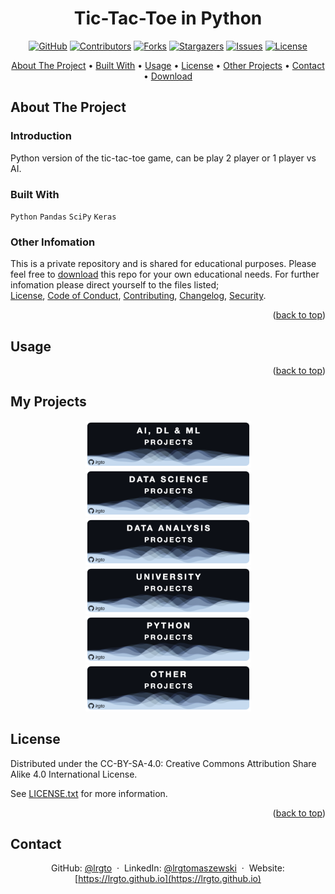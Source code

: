 <a name="readme-top"></a>

<div align="center">

# Tic-Tac-Toe in Python

[![GitHub][GitHub-shield]](https://github.com/lrgto/tic-tac-toe-py)
[![Contributors][contributors-shield]](https://github.com/lrgto/tic-tac-toe-py/graphs/contributors)
[![Forks][forks-shield]](https://github.com/lrgto/tic-tac-toe-py/network/members)
[![Stargazers][stars-shield]](https://github.com/lrgto/tic-tac-toe-py/stargazers)
[![Issues][issues-shield]](https://github.com/lrgto/tic-tac-toe-py/issues)
[![License][license-shield]](https://github.com/lrgto/tic-tac-toe-py/blob/main/LICENSE.txt)

</div>

<p align="center">
  <a href="#about-the-project">About The Project</a> •
  <a href="#built-with">Built With</a> •
  <a href="#usage">Usage</a> •
  <a href="#license">License</a> •
  <a href="#other-projects">Other Projects</a> •
  <a href="#contact">Contact</a> •
  <a href="https://github.com/lrgto/tic-tac-toe-py/archive/refs/heads/main.zip">Download</a>
</p>

<!-- ABOUT THE PROJECT -->

## About The Project

### Introduction

Python version of the tic-tac-toe game, can be play 2 player or 1 player vs AI.

### Built With

`Python` `Pandas` `SciPy` `Keras`

### Other Infomation

This is a private repository and is shared for educational purposes. Please feel free to [download](https://github.com/lrgto/tic-tac-toe-py/archive/refs/heads/main.zip) this repo for your own educational needs. For further infomation please direct yourself to the files listed; <br> [License](https://github.com/lrgto/tic-tac-toe-py/blob/main/LICENSE.txt), [Code of Conduct](https://github.com/lrgto/tic-tac-toe-py/blob/main/docs/CODE_OF_CONDUCT.md),  [Contributing](https://github.com/lrgto/tic-tac-toe-py/blob/main/docs/CONTRIBUTING.md), [Changelog](https://github.com/lrgto/tic-tac-toe-py/blob/main/docs/CHANGELOG.md), [Security](https://github.com/lrgto/tic-tac-toe-py/blob/main/docs/SECURITY.md).

<p align="right">(<a href="#readme-top">back to top</a>)</p>

<!-- USAGE -->

## Usage

<p align="right">(<a href="#readme-top">back to top</a>)</p>

<!-- OTHER PROJECTS --> 
## My Projects
<div align="center">
<a href="https://github.com/stars/lrgto/lists/ai-ml-dl-projects" style="margin:10px; margin-bottom:50px"><img src="https://github.com/lrgto/lrgto/blob/main/assets/ProjectButton.001.png?raw=true" alt="AI, ML & DL Projects Button" width="265" height="75"></a>
<a href="https://github.com/stars/lrgto/lists/data-science-projects" style="margin:10px; margin-bottom:50px"><img src="https://github.com/lrgto/lrgto/blob/main/assets/ProjectButton.002.png?raw=true" alt="Data Science Projects Button" width="265" height="75"></a>
<a href="https://github.com/stars/lrgto/lists/data-analysis-projects" style="margin:10px; margin-bottom:50px"><img src="https://github.com/lrgto/lrgto/blob/main/assets/ProjectButton.003.png?raw=true" alt="Data Analysis Projects Button" width="265" height="75"></a>
<a href="https://github.com/stars/lrgto/lists/university-projects" style="margin:10px; margin-bottom:50px"><img src="https://github.com/lrgto/lrgto/blob/main/assets/ProjectButton.004.png?raw=true" alt="University Projects Button" width="265" height="75"></a>
<a href="https://github.com/stars/lrgto/lists/python-projects" style="margin:10px; margin-bottom:50px"><img src="https://github.com/lrgto/lrgto/blob/main/assets/ProjectButton.005.png?raw=true" alt="Python Projects Button" width="265" height="75"></a>
<a href="https://github.com/stars/lrgto/lists/other-projects" style="margin:10px; margin-bottom:50px"><img src="https://github.com/lrgto/lrgto/blob/main/assets/ProjectButton.006.png?raw=true" alt="Other Projects Button" width="265" height="75"></a>
</div>

<!-- LICENSE -->
## License
Distributed under the CC-BY-SA-4.0: Creative Commons Attribution Share Alike 4.0 International License. 

See [LICENSE.txt](https://github.com/lrgto/tic-tac-toe-py/blob/main/LICENSE.txt) for more information.

<p align="right">(<a href="#readme-top">back to top</a>)</p>

<!-- CONTACT -->
## Contact
<div align="center">

GitHub: [@lrgto](https://github.com/lrgto) &nbsp;&middot;&nbsp; LinkedIn: [@lrgtomaszewski](https://www.linkedin.com/in/lrgtomaszewski/) &nbsp;&middot;&nbsp; Website: [https://lrgto.github.io](https://lrgto.github.io)
</div>

[contributors-shield]: https://img.shields.io/github/contributors/lrgto/tic-tac-toe-py.svg?style=for-the-badge
[forks-shield]: https://img.shields.io/github/forks/lrgto/tic-tac-toe-py.svg?style=for-the-badge
[stars-shield]: https://img.shields.io/github/stars/lrgto/tic-tac-toe-py.svg?style=for-the-badge
[issues-shield]: https://img.shields.io/github/issues/lrgto/tic-tac-toe-py.svg?style=for-the-badge
[license-shield]: https://img.shields.io/github/license/lrgto/tic-tac-toe-py.svg?style=for-the-badge
[github-shield]: https://img.shields.io/badge/-GitHub-black.svg?style=for-the-badge&logo=GitHub&colorB=555